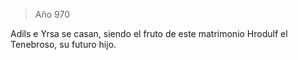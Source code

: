 > Año 970

Adils e Yrsa se casan, siendo el fruto de este matrimonio Hrodulf el Tenebroso, su futuro hijo.